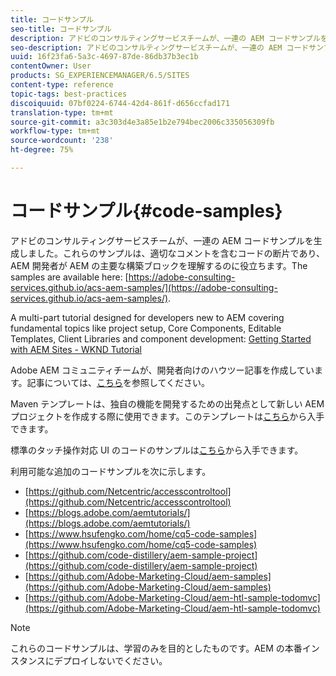```yaml
---
title: コードサンプル
seo-title: コードサンプル
description: アドビのコンサルティングサービスチームが、一連の AEM コードサンプルを生成しました
seo-description: アドビのコンサルティングサービスチームが、一連の AEM コードサンプルを生成しました
uuid: 16f23fa6-5a3c-4697-87de-86db37b3ec1b
contentOwner: User
products: SG_EXPERIENCEMANAGER/6.5/SITES
content-type: reference
topic-tags: best-practices
discoiquuid: 07bf0224-6744-42d4-861f-d656ccfad171
translation-type: tm+mt
source-git-commit: a3c303d4e3a85e1b2e794bec2006c335056309fb
workflow-type: tm+mt
source-wordcount: '238'
ht-degree: 75%

---
```



# コードサンプル{#code-samples}

アドビのコンサルティングサービスチームが、一連の AEM コードサンプルを生成しました。これらのサンプルは、適切なコメントを含むコードの断片であり、AEM 開発者が AEM の主要な構築ブロックを理解するのに役立ちます。The samples are available here: [https://adobe-consulting-services.github.io/acs-aem-samples/](https://adobe-consulting-services.github.io/acs-aem-samples/).

A multi-part tutorial designed for developers new to AEM covering fundamental topics like project setup, Core Components, Editable Templates, Client Libraries and component development: [Getting Started with AEM Sites - WKND Tutorial](https://helpx.adobe.com/jp/experience-manager/kt/sites/using/getting-started-wknd-tutorial-develop.html)

Adobe AEM コミュニティチームが、開発者向けのハウツー記事を作成しています。記事については、[こちら](https://helpx.adobe.com/jp/experience-manager/topics/how-to.html)を参照してください。

Maven テンプレートは、独自の機能を開発するための出発点として新しい AEM プロジェクトを作成する際に使用できます。このテンプレートは[こちら](https://github.com/Adobe-Marketing-Cloud/aem-project-archetype)から入手できます。

標準のタッチ操作対応 UI のコードのサンプルは[こちら](/help/sites-developing/developing-components.md)から入手できます。

利用可能な追加のコードサンプルを次に示します。

* [https://github.com/Netcentric/accesscontroltool](https://github.com/Netcentric/accesscontroltool)
* [https://blogs.adobe.com/aemtutorials/](https://blogs.adobe.com/aemtutorials/)
* [https://www.hsufengko.com/home/cq5-code-samples](https://www.hsufengko.com/home/cq5-code-samples)
* [https://github.com/code-distillery/aem-sample-project](https://github.com/code-distillery/aem-sample-project)
* [https://github.com/Adobe-Marketing-Cloud/aem-samples](https://github.com/Adobe-Marketing-Cloud/aem-samples)
* [https://github.com/Adobe-Marketing-Cloud/aem-htl-sample-todomvc](https://github.com/Adobe-Marketing-Cloud/aem-htl-sample-todomvc)

>[!NOTE]
>
>これらのコードサンプルは、学習のみを目的としたものです。AEM の本番インスタンスにデプロイしないでください。

